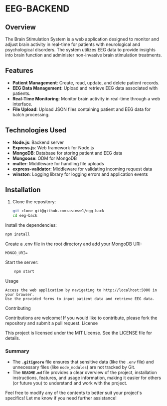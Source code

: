 # EEG-BACKEND

## Overview
The Brain Stimulation System is a web application designed to monitor and adjust brain activity in real-time for patients with neurological and psychological disorders. The system utilizes EEG data to provide insights into brain function and administer non-invasive brain stimulation treatments.

## Features
- **Patient Management**: Create, read, update, and delete patient records.
- **EEG Data Management**: Upload and retrieve EEG data associated with patients.
- **Real-Time Monitoring**: Monitor brain activity in real-time through a web interface.
- **File Upload**: Upload JSON files containing patient and EEG data for batch processing.

## Technologies Used
- **Node.js**: Backend server
- **Express.js**: Web framework for Node.js
- **MongoDB**: Database for storing patient and EEG data
- **Mongoose**: ODM for MongoDB
- **multer**: Middleware for handling file uploads
- **express-validator**: Middleware for validating incoming request data
- **winston**: Logging library for logging errors and application events

## Installation
1. Clone the repository:
   ```bash
   git clone git@github.com:asimwe1/egg-back
   cd eeg-back
   ```

Install the dependencies:

```bash
npm install
```

Create a .env file in the root directory and add your MongoDB URI:

```plaintext
MONGO_URI=
```
Start the server:

```bash
    npm start
```

Usage

    Access the web application by navigating to http://localhost:5000 in your browser.
    Use the provided forms to input patient data and retrieve EEG data.

Contributing

Contributions are welcome! If you would like to contribute, please fork the repository and submit a pull request.
License

This project is licensed under the MIT License. See the LICENSE file for details.

### Summary
- The **`.gitignore`** file ensures that sensitive data (like the `.env` file) and unnecessary files (like `node_modules`) are not tracked by Git.
- The **`README.md`** file provides a clear overview of the project, installation instructions, features, and usage information, making it easier for others (or future you) to understand and work with the project.

Feel free to modify any of the contents to better suit your project's specifics! Let me know if you need further assistance!

